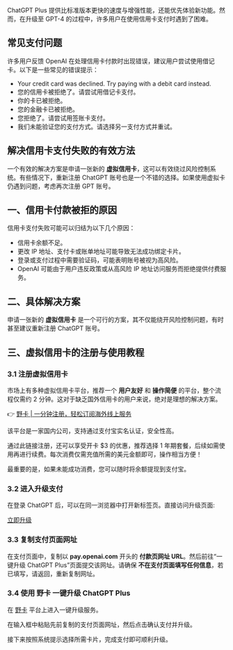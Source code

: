 ChatGPT Plus 提供比标准版本更快的速度与增强性能，还能优先体验新功能。然而，在升级至 GPT-4 的过程中，许多用户在使用信用卡支付时遇到了困难。

## 常见支付问题

许多用户反馈 OpenAI 在处理信用卡付款时出现错误，建议用户尝试使用借记卡。以下是一些常见的错误提示：

- Your credit card was declined. Try paying with a debit card instead.
- 您的信用卡被拒绝了。请尝试用借记卡支付。
- 你的卡已被拒绝。
- 您的金融卡已被拒绝。
- 您拒绝了。请尝试用签账卡支付。
- 我们未能验证您的支付方式。请选择另一支付方式并重试。

## 解决信用卡支付失败的有效方法

一个有效的解决方案是申请一张新的 **虚拟信用卡**，这可以有效绕过风险控制系统。有些情况下，重新注册 ChatGPT 账号也是一个不错的选择。如果使用虚拟卡仍遇到问题，考虑再次注册 GPT 账号。

## 一、信用卡付款被拒的原因

信用卡支付失败可能可以归结为以下几个原因：

- 信用卡余额不足。
- 更改 IP 地址、支付卡或账单地址可能导致无法成功绑定卡片。
- 登录或支付过程中需要验证码，可能表明账号被视为高风险。
- OpenAI 可能由于用户违反政策或从高风险 IP 地址访问服务而拒绝提供付费服务。

## 二、具体解决方案

申请一张新的 **虚拟信用卡** 是一个可行的方案，其不仅能绕开风险控制问题，有时甚至建议重新注册 ChatGPT 账号。

## 三、虚拟信用卡的注册与使用教程

### 3.1 注册虚拟信用卡

市场上有多种虚拟信用卡平台，推荐一个 **用户友好** 和 **操作简便** 的平台，整个流程仅需约 2 分钟。这对于缺乏国外信用卡的用户来说，绝对是理想的解决方案。

👉 [野卡 | 一分钟注册，轻松订阅海外线上服务](https://bit.ly/bewildcard)

该平台是一家国内公司，支持通过支付宝实名认证，安全性高。

通过此链接注册，还可以享受开卡 $3 的优惠，推荐选择 1 年期套餐，后续如需使用再进行续费。每次消费仅需充值所需的美元金额即可，操作相当方便！

最重要的是，如果未能成功消费，您可以随时将余额提现到支付宝。

### 3.2 进入升级支付

在登录 ChatGPT 后，可以在同一浏览器中打开新标签页。直接访问升级页面:

[立即升级](https://chat.openai.com/invite/accepted)

### 3.3 复制支付页面网址

在支付页面中，复制以 **pay.openai.com** 开头的 **付款页网址 URL**。然后前往“一键升级 ChatGPT Plus”页面提交该网址。请确保 **不在支付页面填写任何信息**，若已填写，请返回，重新复制网址。

### 3.4 使用 野卡 一键升级 ChatGPT Plus

在 [野卡](https://bit.ly/bewildcard) 平台上进入一键升级服务。

在输入框中粘贴先前复制的支付页面网址，然后点击确认支付并升级。

接下来按照系统提示选择所需卡片，完成支付即可顺利升级。